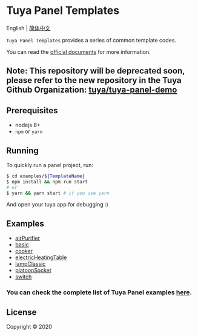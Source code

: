 # Tuya Panel Templates

English | [简体中文](./README-zh_CN.md)

`Tuya Panel Templates` provides a series of common template codes.

You can read the [official documents](https://developer.tuya.com/en/docs/iot) for more information.

## Note: This repository will be deprecated soon, please refer to the new repository in the Tuya Github Organization: [tuya/tuya-panel-demo](https://github.com/tuya/tuya-panel-demo)

## Prerequisites

- nodejs 8+
- `npm` or `yarn`

## Running

To quickly run a panel project, run:

```bash
$ cd examples/${TemplateName}
$ npm install && npm run start
# or
$ yarn && yarn start # if you use yarn
```

And open your tuya app for debugging :)

## Examples

- [airPurifier](./examples/airPurifier)
- [basic](./examples/basic)
- [cooker](./examples/cooker)
- [electricHeatingTable](./examples/electricHeatingTable)
- [lampClassic](./examples/lampClassic)
- [platoonSocket](./examples/platoonSocket)
- [switch](./examples/switch)

### You can check the complete list of Tuya Panel examples [here](./examples).

## License

Copyright © 2020
